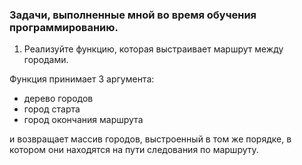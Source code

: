### Задачи, выполненные мной во время обучения программированию.
1. Реализуйте функцию, которая выстраивает маршрут между городами.

  Функция принимает 3 аргумента:
  - дерево городов
  - город старта
  - город окончания маршрута

  и возвращает массив городов, выстроенный в том же порядке, в котором они находятся на пути следования по маршруту.
